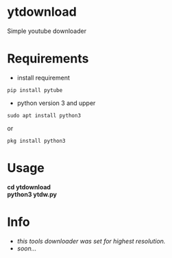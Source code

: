# ytdownload
Simple youtube downloader

# Requirements
- install requirement
```
pip install pytube
```
- python version 3 and upper
```
sudo apt install python3
```
or
```console
pkg install python3
```
# Usage
<b>
cd ytdownload<br>
python3 ytdw.py
</b>

# Info
- <i>this tools downloader was set for highest resolution.</i>
- <i>soon...</i>
